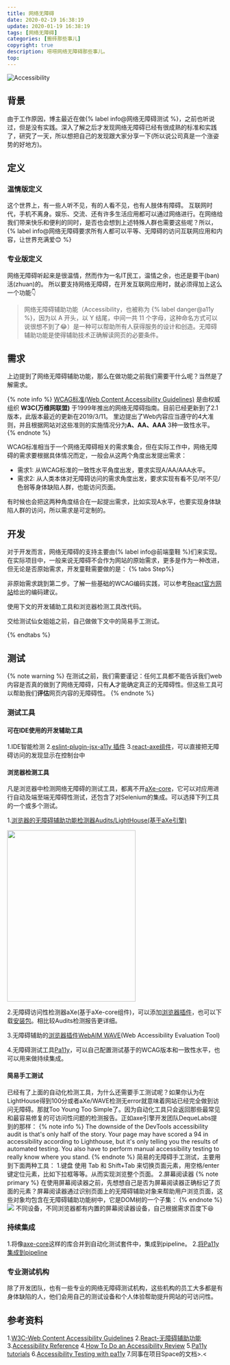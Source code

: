 ```yaml
---
title: 网络无障碍
date: 2020-02-19 16:38:19
update: 2020-01-19 16:38:19
tags: [网络无障碍]
categories: [搬砖那些事儿]
copyright: true
description: 唠唠网络无障碍那些事儿。
top:
---
```


![Accessibility](https://i.loli.net/2020/01/19/LBdwixRJcjbS7NK.png)

## 背景

由于工作原因，博主最近在做{% label info@网络无障碍测试 %}，之前也听说过，但是没有实践。深入了解之后才发现网络无障碍已经有很成熟的标准和实践了，研究了一天，所以想把自己的发现跟大家分享一下(所以说公司真是一个涨姿势的好地方)。

## 定义
### 温情版定义
这个世界上，有一些人听不见，有的人看不见，也有人肢体有障碍。
互联网时代，手机不离身。娱乐、交流、还有许多生活应用都可以通过网络进行。在网络给我们带来快乐和便利的同时，是否也会想到上述特殊人群也需要这些呢？所以，{% label info@网络无障碍要求所有人都可以平等、无障碍的访问互联网应用和内容，让世界充满爱:blush: %}
### 专业版定义
网络无障碍听起来是很温情，然而作为一名IT民工，温情之余，也还是要干(ban)活(zhuan)的。
所以要支持网络无障碍，在开发互联网应用时，就必须得加上这么一个功能:point_down:
> 网络无障碍辅助功能（Accessibility，也被称为 {% label danger@a11y %}，因为以 A 开头，以 Y 结尾，中间一共 11 个字母，这种命名方式可以说很想不到了:joy:）是一种可以帮助所有人获得服务的设计和创造。无障碍辅助功能是使得辅助技术正确解读网页的必要条件。

## 需求

上边提到了网络无障碍辅助功能，那么在做功能之前我们需要干什么呢？当然是了解需求。

{% note info %}
[WCAG标准(Web Content Accessibility Guidelines)](https://www.w3.org/Translations/WCAG21-zh-20190311/) 是由权威组织 **W3C(万维网联盟)** 于1999年推出的网络无障碍指南。目前已经更新到了2.1版本，此版本最近的更新在2019/3/11。
里边提出了Web内容应当遵守的4大准则，并且根据网站对这些准则的实施情况分为**A、AA、AAA** 3种一致性水平。
{% endnote %}

WCAG标准相当于一个网络无障碍相关的需求集合，但在实际工作中，网络无障碍的需求要根据具体情况而定，一般会从这两个角度出发提出需求：
- 需求1: 从WCAG标准的一致性水平角度出发，要求实现A/AA/AAA水平。
- 需求2: 从人类本体对无障碍访问的需求角度出发，要求实现有看不见/听不见/色弱等身体缺陷人群，也能访问页面。

有时候也会把这两种角度结合在一起提出需求，比如实现A水平，也要实现身体缺陷人群的访问，所以需求是可定制的。

## 开发

对于开发而言，网络无障碍的支持主要由{% label info@前端童鞋 %}们来实现。
在实际项目中，一般来说无障碍不会作为网站的原始需求，更多是作为一种改进，但无论是否原始需求，开发童鞋需要做的是：
{% tabs Step%}
<!-- tab -->
非原始需求跳到第二步。了解一些基础的WCAG编码实践，可以参考[React官方网站](https://zh-hans.reactjs.org/docs/accessibility.html)给出的编码建议。
<!-- endtab -->
<!-- tab -->
使用下文的开发辅助工具和浏览器检测工具改代码。
<!-- endtab -->
<!-- tab -->
交给测试仙女姐姐之前，自己做做下文中的简易手工测试。
<!-- endtab -->
{% endtabs %}

## 测试
{% note warning %}
在测试之前，我们需要谨记：任何工具都不能告诉我们web内容是否真的做到了网络无障碍，只有**人**才能确定真正的无障碍性。但这些工具可以帮助我们**评估**网页内容的无障碍性。
{% endnote %}
### 测试工具
#### 可在IDE使用的开发辅助工具
<span id="inline-toc">1.</span>IDE智能检测
<span id="inline-toc">2.</span>[eslint-plugin-jsx-a11y 插件](https://github.com/evcohen/eslint-plugin-jsx-a11y)
<span id="inline-toc">3.</span>[react-axe组件](https://github.com/dequelabs/react-axe)，可以直接把无障碍访问的发现显示在控制台中

#### 浏览器检测工具
凡是浏览器中检测网络无障碍的测试工具，都离不开[aXe-core](https://github.com/dequelabs/axe-core)，它可以对应用进行自动及端至端无障碍性测试，还包含了对Selenium的集成。可以选择下列工具的一个或多个测试。

<span id="inline-toc">1.</span>[浏览器的无障碍辅助功能检测器Audits/LightHouse(基于aXe引擎)](https://developers.google.com/web/tools/chrome-devtools/accessibility/reference#pane)

<img src="https://i.loli.net/2020/04/22/FLf2MhVHe4lBR7S.png" width="300" height="400">

<span id="inline-toc">2.</span>无障碍访问性检测器aXe(基于aXe-core组件)，可以添加[浏览器插件](https://chrome.google.com/webstore/detail/axe-web-accessibility-tes/lhdoppojpmngadmnindnejefpokejbdd)，也可以下载[安装包](https://www.deque.com/axe/)。相比较Audits检测报告更详细。

<span id="inline-toc">3.</span>无障碍辅助的[浏览器插件WebAIM WAVE](https://chrome.google.com/webstore/detail/wave-evaluation-tool/jbbplnpkjmmeebjpijfedlgcdilocofh)(Web Accessibility Evaluation Tool)

<span id="inline-toc">4.</span>无障碍测试工具[Pa11y](https://pa11y.org/)，可以自己配置测试基于的WCAG版本和一致性水平，也可以用来做持续集成。

#### 简易手工测试
已经有了上面的自动化检测工具，为什么还需要手工测试呢？如果你认为在LightHouse得到100分或者aXe/WAVE检测无error就意味着网站已经完全做到访问无障碍。那就Too Young Too Simple了。因为自动化工具只会返回那些最常见和最容易修复的可访问性问题的检测报告。正如axe引擎开发团队DequeLabs提到的那样：
{% note info %}
The downside of the DevTools accessibility audit is that's only half of the story. Your page may have scored a 94 in accessibility according to Lighthouse, but it's only telling you the results of automated testing. You also have to perform manual accessibility testing to really know where you stand.
{% endnote %}
简易的无障碍手工测试，主要用到下面两种工具：
<span id="inline-toc">1.</span>键盘
使用 Tab 和 Shift+Tab 来切换页面元素，用空格/enter键定位元素，比如下拉框等等。从而实现浏览整个页面。
<span id="inline-toc">2.</span>屏幕阅读器
{% note primary %}
在使用屏幕阅读器之前，先想想自己是否为屏幕阅读器正确标记了页面的元素？屏幕阅读器通过识别页面上的无障碍辅助对象来帮助用户浏览页面，这些对象均包含在无障碍辅助功能树中，它是DOM树的一个子集：
{% endnote %}
<img src="https://i.loli.net/2020/04/22/dEF7fwu1TxXbtWg.jpg" >
不同设备，不同浏览器都有内置的屏幕阅读器设备，自己根据需求百度下:satisfied:

### 持续集成

<span id="inline-toc">1.</span>将像[axe-core](https://github.com/dequelabs/axe-core)这样的库合并到自动化测试套件中，集成到pipeline。
<span id="inline-toc">2.</span>[将Pa11y集成到pipeline](https://cruft.io/posts/automated-accessibility-testing-node-travis-ci-pa11y/)

### 专业测试机构
除了开发团队，也有一些专业的网络无障碍测试机构，这些机构的员工大多都是有身体缺陷的人，他们会用自己的测试设备和个人体验帮助提升网站的可访问性。

## 参考资料
<span id="inline-toc">1.</span>[W3C-Web Content Accessibility Guidelines](https://www.w3.org/Translations/WCAG21-zh-20190311/)
<span id="inline-toc">2.</span>[React-无障碍辅助功能](https://zh-hans.reactjs.org/docs/accessibility.html)
<span id="inline-toc">3.</span>[Accessibility Reference](https://developers.google.com/web/tools/chrome-devtools/accessibility/reference#pane)
<span id="inline-toc">4.</span>[How To Do an Accessibility Review](https://developers.google.com/web/fundamentals/accessibility/how-to-review)
<span id="inline-toc">5.</span>[Pa11y tutorials](https://pa11y.org/tutorials/)
<span id="inline-toc">6.</span>[Accessibility Testing with pa11y](https://bitsofco.de/pa11y/)
<span id="inline-toc">7.</span>同事在项目Space的文档>.<


